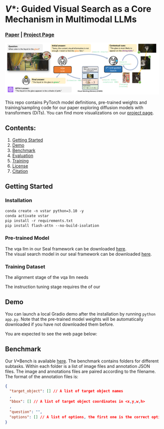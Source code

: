 # *V*\*: Guided Visual Search as a Core Mechanism in Multimodal LLMs

### [Paper]() | [Project Page]()


![Teaser](assets/teaser.png)


This repo contains PyTorch model definitions, pre-trained weights and training/sampling code for our paper exploring 
diffusion models with transformers (DiTs). You can find more visualizations on our [project page](https://www.wpeebles.com/DiT).


## Contents:
1. [Getting Started](#start)
4. [Demo](#models)
5. [Benchmark](#todos)
6. [Evaluation](#models)
7. [Training](#todos)
10. [License](#license)
11. [Citation](#citation)

## Getting Started <a name="start"></a>

### Installation
```
conda create -n vstar python=3.10 -y
conda activate vstar
pip install -r requirements.txt
pip install flash-attn --no-build-isolation
```

### Pre-trained Model

The vqa llm in our Seal framework can be downloaded [here](https://huggingface.co/craigwu/seal_vqa_7b).  
The visual search model in our seal framework can be downloaded [here](https://huggingface.co/craigwu/seal_vsm_7b).

### Training Dataset

The alignment stage of the vqa llm needs 

The instruction tuning stage requires the of our 

## Demo
You can launch a local Gradio demo after the installation by running `python app.py`. Note that the pre-trained model weights will be automatically downloaded if you have not downloaded them before.

You are expected to see the web page below:

## Benchmark
Our *V*\*Bench is available [here](https://huggingface.co/datasets/craigwu/vstar_bench). 
The benchmark contains folders for different subtasks. Within each folder is a list of image files and annotation JSON files. The image and annotations files are paired according to the filename. The format of the annotation files is:
```json
{
  "target_object": [] // A list of target object names
  ,
  "bbox": [] // A list of target object coordinates in <x,y,w,h>
  ,
  "question": "",
  "options": [] // A list of options, the first one is the correct option by default
}
